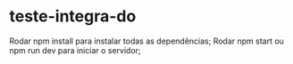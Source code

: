 # teste-integra-do

Rodar npm install para instalar todas as dependências; Rodar npm start ou npm run dev para iniciar o servidor;
